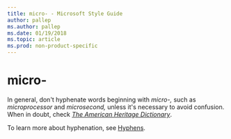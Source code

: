 ```yaml
---
title: micro- - Microsoft Style Guide
author: pallep
ms.author: pallep
ms.date: 01/19/2018
ms.topic: article
ms.prod: non-product-specific
---
```


# micro-

In general, don't hyphenate words beginning with *micro-,* such as *microprocessor* and *microsecond,* unless it's necessary to avoid confusion. When in doubt, check [*The American Heritage Dictionary*](https://ahdictionary.com/).

To learn more about hyphenation, see [Hyphens](~/punctuation/dashes-hyphens/hyphens.md).

